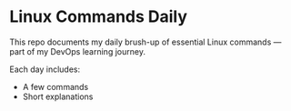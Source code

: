 # Linux Commands Daily

This repo documents my daily brush-up of essential Linux commands — part of my DevOps learning journey.

Each day includes:
- A few commands
- Short explanations